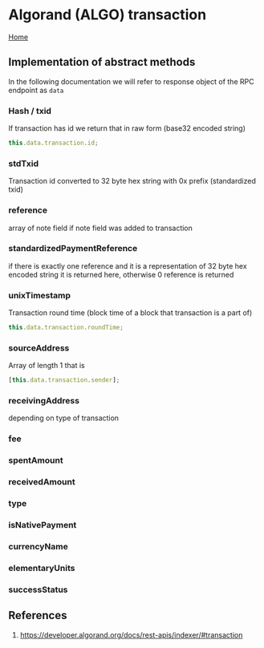 # Algorand (ALGO) transaction

[Home](../README.md)

## Implementation of abstract methods

In the following documentation we will refer to response object of the RPC endpoint as `data`

### Hash / txid

If transaction has id we return that in raw form (base32 encoded string)

```javascript
this.data.transaction.id;
```

### stdTxid

Transaction id converted to 32 byte hex string with 0x prefix (standardized txid)

### reference

array of note field if note field was added to transaction

### standardizedPaymentReference

if there is exactly one reference and it is a representation of 32 byte hex encoded string it is returned here, otherwise 0 reference is returned

### unixTimestamp

Transaction round time (block time of a block that transaction is a part of)

```javascript
this.data.transaction.roundTime;
```

### sourceAddress

Array of length 1 that is

```javascript
[this.data.transaction.sender];
```

### receivingAddress

depending on type of transaction

### fee

### spentAmount

### receivedAmount

### type

### isNativePayment

### currencyName

### elementaryUnits

### successStatus

## References

1. https://developer.algorand.org/docs/rest-apis/indexer/#transaction
